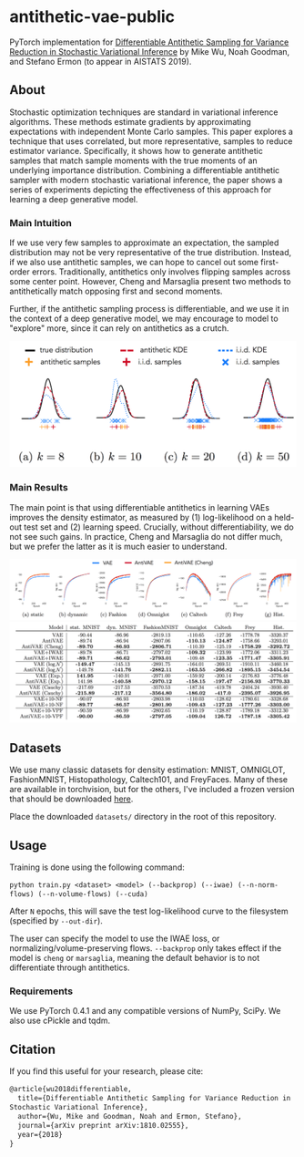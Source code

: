 # antithetic-vae-public

PyTorch implementation for [Differentiable Antithetic Sampling for Variance Reduction in Stochastic Variational Inference](https://arxiv.org/abs/1810.02555) by Mike Wu, Noah Goodman, and Stefano Ermon (to appear in AISTATS 2019).

## About

Stochastic optimization techniques are standard in variational inference algorithms. These methods estimate gradients by approximating expectations with independent Monte Carlo samples. This paper explores a technique that uses correlated, but more representative, samples to reduce estimator variance. Specifically, it shows how to generate antithetic samples that match sample moments with the true moments of an underlying importance distribution. Combining a differentiable antithetic sampler with modern stochastic variational inference, the paper shows a series of experiments depicting the effectiveness of this approach for learning a deep generative model.

### Main Intuition

If we use very few samples to approximate an expectation, the sampled distribution may not be very representative of the true distribution. Instead, if we also use antithetic samples, we can hope to cancel out some first-order errors. Traditionally, antithetics only involves flipping samples across some center point. However, Cheng and Marsaglia present two methods to antithetically match opposing first and second moments.

Further, if the antithetic sampling process is differentiable, and we use it in the context of a deep generative model, we may encourage to model to "explore" more, since it can rely on antithetics as a crutch.

![explanation](./images/explanation.png)

### Main Results

The main point is that using differentiable antithetics in learning VAEs improves the density estimator, as measured by (1) log-likelihood on a held-out test set and (2) learning speed. Crucially, without differentiability, we do not see such gains. In practice, Cheng and Marsaglia do not differ much, but we prefer the latter as it is much easier to understand.

![results](./images/curves.png)
![numbers](./images/numbers.png)

## Datasets

We use many classic datasets for density estimation: MNIST, OMNIGLOT, FashionMNIST, Histopathology, Caltech101, and FreyFaces. Many of these are available in torchvision, but for the others, I've included a frozen version that should be downloaded [here](https://figshare.com/articles/antithetic-vae-datasets/7531013).

Place the downloaded `datasets/` directory in the root of this repository.

## Usage

Training is done using the following command:

```
python train.py <dataset> <model> (--backprop) (--iwae) (--n-norm-flows) (--n-volume-flows) (--cuda)
```

After `N` epochs, this will save the test log-likelihood curve to the filesystem (specified by `--out-dir`).

The user can specify the model to use the IWAE loss, or normalizing/volume-preserving flows. `--backprop` only takes effect if the model is `cheng` or `marsaglia`, meaning the default behavior is to not differentiate through antithetics.

### Requirements

We use PyTorch 0.4.1 and any compatible versions of NumPy, SciPy. We also use cPickle and tqdm.

## Citation

If you find this useful for your research, please cite:

```
@article{wu2018differentiable,
  title={Differentiable Antithetic Sampling for Variance Reduction in Stochastic Variational Inference},
  author={Wu, Mike and Goodman, Noah and Ermon, Stefano},
  journal={arXiv preprint arXiv:1810.02555},
  year={2018}
}
```
